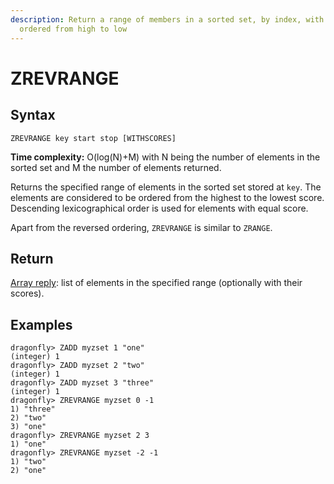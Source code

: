 ```yaml
---
description: Return a range of members in a sorted set, by index, with scores
  ordered from high to low
---
```


# ZREVRANGE

## Syntax

    ZREVRANGE key start stop [WITHSCORES]

**Time complexity:** O(log(N)+M) with N being the number of elements in the sorted set and M the number of elements returned.

Returns the specified range of elements in the sorted set stored at `key`.
The elements are considered to be ordered from the highest to the lowest score.
Descending lexicographical order is used for elements with equal score.

Apart from the reversed ordering, `ZREVRANGE` is similar to `ZRANGE`.

## Return

[Array reply](https://redis.io/docs/reference/protocol-spec#resp-arrays): list of elements in the specified range (optionally with
their scores).

## Examples

```shell
dragonfly> ZADD myzset 1 "one"
(integer) 1
dragonfly> ZADD myzset 2 "two"
(integer) 1
dragonfly> ZADD myzset 3 "three"
(integer) 1
dragonfly> ZREVRANGE myzset 0 -1
1) "three"
2) "two"
3) "one"
dragonfly> ZREVRANGE myzset 2 3
1) "one"
dragonfly> ZREVRANGE myzset -2 -1
1) "two"
2) "one"
```
